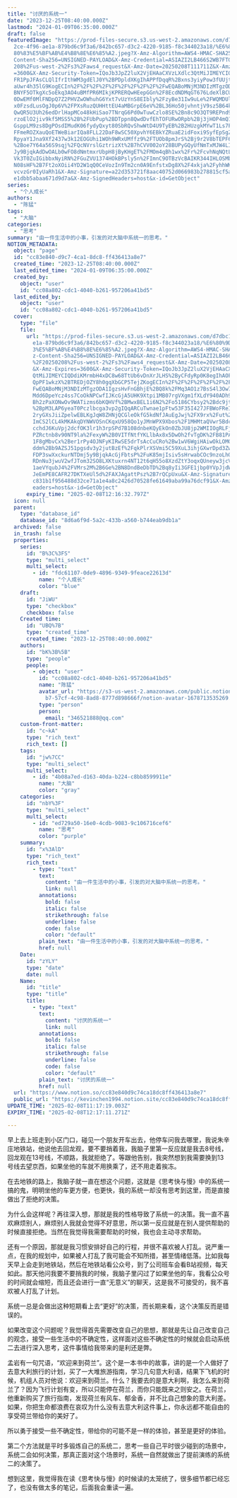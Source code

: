 ```yaml
---
title: "讨厌的系统一"
date: "2023-12-25T08:40:00.000Z"
lastmod: "2024-01-09T06:35:00.000Z"
draft: false
featuredImage: "https://prod-files-secure.s3.us-west-2.amazonaws.com/d7dbc101-8\
  2ce-4f96-ae1a-879bd6c9f3a6/842bc657-d3c2-4220-9185-f8c344023a18/%E6%80%9D%E8%\
  80%83%E5%BF%AB%E4%B8%8E%E6%85%A2.jpeg?X-Amz-Algorithm=AWS4-HMAC-SHA256&X-Amz-\
  Content-Sha256=UNSIGNED-PAYLOAD&X-Amz-Credential=ASIAZI2LB466S2WB7FTG%2F20250\
  208%2Fus-west-2%2Fs3%2Faws4_request&X-Amz-Date=20250208T111711Z&X-Amz-Expires\
  =3600&X-Amz-Security-Token=IQoJb3JpZ2luX2VjEHAaCXVzLXdlc3QtMiJIMEYCIQC9SBx%2F\
  FR1PpJFAsCLQlIfrIthWM3gdElJ0Y%2BPDpldXKgIhAPPfDqqR%2Bxns3yiyPow3fUUjtVxvF5FvZ\
  aUwr4h35lG9KogECIn%2F%2F%2F%2F%2F%2F%2F%2F%2F%2FwEQABoMNjM3NDIzMTgzODA1Igwd%2\
  BNYF5OTkgXc5oEkq3AO4uBMfPR6MIkjKPRERQwHEepGGn%2F8EcdNDMqGT676LdeXlBCUIFP7wF30\
  0DwEMf0MlFNDpQ7Z2PHVZwOWhuhG6Yxt7vUzYnS8EIbly%2FzyBe31Iw9uLe%2FWQMDUlvizaUq4Y\
  x0FzsdLusOgJ0p6V%2FPXsRuzQUHHttEU4aMBGrpE6eV%2BL36Ho50jvhntjV9sz5B64ksEdppi8a\
  QwQR5U3Uh26edDrlHapMCo48kHiSao7TNrqG6Pd0wTuwCzlo8SE%2Bn8c9O3QT9REPnd96WyffAj1\
  rzoElO2jiv9kf5MSS5%2B%2FUbPup%2BDTppn8QwdDvfEhTOFURwORpb%2Bj3jHOP4mQ1Xz%2F15u\
  GsppLM9zs8DgPOsdIMudK06fydyQxyt80SbRQvShwWtD4U9TyEB%2B2HUzgkMYwT1Ls7FrbYtjq%2\
  FFmeROZXauQoETWeBiarIQa8FLL22DaF8wSC50XpvhY6EBkYZRuaE2idFoxi9SyfEpSgZI1c59LMp\
  RpyaY1Jna9Xf2437w3k12EOGUhi1WOh9WRxUMffz9%2FTUOb8pmJrS%2Bj9r2V8bTEPF6zKPPMZS4\
  %2Boe7Y64a56S9sqj%2FQcNVrslGztrizXt%2B7hCVV002oY28BUPyGQyUfNmTxMJW4LIjGS5jCmk\
  Jy9BjqkAdDwOALb0wFO8dNmtmxrUbpH8jByKHgET%2FMOm4qBh1wx%2Fr%2FcvhNqNQtLr%2BHtA9\
  Vk3T0ZuIGibbxNyiRN%2FGuZVU1374HOkBPsly5n%2FImnC9OTBzVcBAIKR344IHLOSMbs0kyfubk\
  N08sHF%2B7Ft2oXOii4YD2W1qQ0CeVozIn9Tm2cn0A9EnfstxDg8X%2F4xkja%2FyhhWKt4KLC1ir\
  vcvzGr0IyUaRh1&X-Amz-Signature=a22d353721f8aac40752d066983b278815cf5ab7cd2faa\
  e1dbb5abaa671d9d7a&X-Amz-SignedHeaders=host&x-id=GetObject"
series:
  - "个人成长"
authors:
  - "陈猛"
tags:
  - "大脑"
categories:
  - "思考"
summary: "由一件生活中的小事，引发的对大脑中系统一的思考。"
NOTION_METADATA:
  object: "page"
  id: "cc83e840-d9c7-4ca1-8dc8-ff436413a8e7"
  created_time: "2023-12-25T08:40:00.000Z"
  last_edited_time: "2024-01-09T06:35:00.000Z"
  created_by:
    object: "user"
    id: "cc08a802-cdc1-4040-b261-957206a41bd5"
  last_edited_by:
    object: "user"
    id: "cc08a802-cdc1-4040-b261-957206a41bd5"
  cover:
    type: "file"
    file:
      url: "https://prod-files-secure.s3.us-west-2.amazonaws.com/d7dbc101-82ce-4f96-a\
        e1a-879bd6c9f3a6/842bc657-d3c2-4220-9185-f8c344023a18/%E6%80%9D%E8%80%8\
        3%E5%BF%AB%E4%B8%8E%E6%85%A2.jpeg?X-Amz-Algorithm=AWS4-HMAC-SHA256&X-Am\
        z-Content-Sha256=UNSIGNED-PAYLOAD&X-Amz-Credential=ASIAZI2LB466QGRPQROD\
        %2F20250208%2Fus-west-2%2Fs3%2Faws4_request&X-Amz-Date=20250208T111632Z\
        &X-Amz-Expires=3600&X-Amz-Security-Token=IQoJb3JpZ2luX2VjEHAaCXVzLXdlc3\
        QtMiJIMEYCIQDdiKMrmbH4xDC8w68TtUb6vDnXrJLHS%2ByCFdyRp0K8egIhAOF8YbUkC1j\
        QpPF1wkzX%2BTREDjOZY8h0gqXbGCP5TejZKogECIn%2F%2F%2F%2F%2F%2F%2F%2F%2F%2\
        FwEQABoMNjM3NDIzMTgzODA1IgzsHvFnGBhjE%2BQ8k%2FMq3AO1z7BsS4l3Ow7zIk%2FhY\
        Mdd6DpeYcz4ss7CoOkNPCwfIJKcGjA5UHK9Xtpi1MB07rgVXgm1fXLdY940ADh9ICrJ9Nre\
        Bh2zPaXONwOv9WATizms6bKQHVf%2BMwxBEL1i6N2%2Fo5186CYbsy2%2Bdc9jtcSbXiQXY\
        %2BpM3LAP6yeaT0Pczlbcga3vp2gIQqARCuTwnae1pFtw53F35I427JFBWoFReId5ejse2F\
        2ryGXsJiiZpelwEBLKgJqW8ZHNjQCGleOkfG5kdNfJAuEgJwj%2FX9rx%2Fut%2FhfYc0lC\
        ImCS2lCL4kMKAkqDYNWVOSnCKqxU958Qo1yJMnWPX9Xbos%2F1MHMtaQVwr5BdcMsYHs%2B\
        cchdJ6KuVpj2dcfOK3lr1h3rpSPd7B108dnbeKQyEkOn0ZbJU8jp2WMIIOgRLFjOBSrYuJn\
        PZRctnb8v90NT9la%2FexyW%2B0VITfNtfYKLlbAx8x5DwOh2fvTgDK%2FB81PADUuLGXPp\
        1F8gMbvCx%2Ber1rPy4OJNFyKIRwSE5drTsAcCuCRo%2Bw1wV6WgiHAiwOkLOMGZjd%2BnK\
        ddm%2Bb9AZSJ51pgsdv3y2jutBzEf%2FqkPlrXSVmi5C59XuL3ihjGXwrDpd3ZwO4K6kW%2\
        FDP3swXxckurNTDmj5y9BjqkAcGjFbtsP%2FuK85mjIsiv5sHrwabCOc9nzoLhQcgBK1%2B\
        RDnNu3jwuV2wfJTom32SO8LXKtuxrn4NT12t6qH55o8XzdZtY3oqxQUneyw3jcVZwaMQasi\
        1aeVYqubJ4%2FVMrs2M%2B6Ge%2BN8DndBeDbTD%2Bq8yIi3GFE1jbp0YVpJjdWqDX4RxvG\
        JeEmPE8CAFR27DKTXeUl5d%2FAXJAgattPsz%2B7rQCpUxu&X-Amz-Signature=4e7c831\
        c831b1f956488d32ce71a1e4a8c2426d70528fe61649aba99a76dcf91&X-Amz-SignedH\
        eaders=host&x-id=GetObject"
      expiry_time: "2025-02-08T12:16:32.797Z"
  icon: null
  parent:
    type: "database_id"
    database_id: "8d6a6f9d-5a2c-433b-a560-b744eab9db1a"
  archived: false
  in_trash: false
  properties:
    series:
      id: "B%3C%3FS"
      type: "multi_select"
      multi_select:
        - id: "fdc61107-0de9-4896-9349-9feace22613d"
          name: "个人成长"
          color: "blue"
    draft:
      id: "JiWU"
      type: "checkbox"
      checkbox: false
    Created time:
      id: "UBQ%7B"
      type: "created_time"
      created_time: "2023-12-25T08:40:00.000Z"
    authors:
      id: "bK%3B%5B"
      type: "people"
      people:
        - object: "user"
          id: "cc08a802-cdc1-4040-b261-957206a41bd5"
          name: "陈猛"
          avatar_url: "https://s3-us-west-2.amazonaws.com/public.notion-static.com/775523\
            b7-57cf-4c98-8ad8-8777d898666f/notion-avatar-1678713535269.png"
          type: "person"
          person:
            email: "346521888@qq.com"
    custom-front-matter:
      id: "c~kA"
      type: "rich_text"
      rich_text: []
    tags:
      id: "jw%7CC"
      type: "multi_select"
      multi_select:
        - id: "4b08a7ed-d163-40da-b224-c8bb8599911e"
          name: "大脑"
          color: "gray"
    categories:
      id: "nbY%3F"
      type: "multi_select"
      multi_select:
        - id: "ed729a50-16e0-4cdb-9083-9c106716cef6"
          name: "思考"
          color: "purple"
    summary:
      id: "x%3AlD"
      type: "rich_text"
      rich_text:
        - type: "text"
          text:
            content: "由一件生活中的小事，引发的对大脑中系统一的思考。"
            link: null
          annotations:
            bold: false
            italic: false
            strikethrough: false
            underline: false
            code: false
            color: "default"
          plain_text: "由一件生活中的小事，引发的对大脑中系统一的思考。"
          href: null
    Date:
      id: "zYLY"
      type: "date"
      date: null
    Name:
      id: "title"
      type: "title"
      title:
        - type: "text"
          text:
            content: "讨厌的系统一"
            link: null
          annotations:
            bold: false
            italic: false
            strikethrough: false
            underline: false
            code: false
            color: "default"
          plain_text: "讨厌的系统一"
          href: null
  url: "https://www.notion.so/cc83e840d9c74ca18dc8ff436413a8e7"
  public_url: "https://kevinchen1994.notion.site/cc83e840d9c74ca18dc8ff436413a8e7"
UPDATE_TIME: "2025-02-08T11:17:19.003Z"
EXPIRY_TIME: "2025-02-08T12:17:11.271Z"

---
```

<link rel="stylesheet" href="https://cdn.jsdelivr.net/npm/katex@0.16.2/dist/katex.min.css" integrity="sha384-bYdxxUwYipFNohQlHt0bjN/LCpueqWz13HufFEV1SUatKs1cm4L6fFgCi1jT643X" crossorigin="anonymous">


早上去上班走到小区门口，碰见一个朋友开车出去，他停车问我去哪里，我说朱辛庄地铁站，他说他去回龙观，要不要捎着我，我脑子里第一反应就是我去8号线，回龙观在13号线，不顺路，我就拒绝了。等跟他告别，我突然想到我需要换到13号线去望京西，如果坐他的车就不用换乘了，还不用走着挨冻。


在去地铁的路上，我脑子就一直在想这个问题，这就是《思考快与慢》中的系统一搞的鬼，明明坐他的车更方便，也更快，我的系统一却没有思考到这里，而是直接做出了拒绝的决策。


为什么会这样呢？再往深入想，那就是我的性格导致了系统一的决策。我一直不喜欢麻烦别人，麻烦别人我就会觉得不好意思，所以第一反应就是在别人提供帮助的时候直接拒绝。当然在我觉得我需要帮助的时候，我也会主动寻求帮助。


还有一个原因，那就是我习惯安排好自己的行程，并很不喜欢被人打乱。说严重一点，在我的规划中，如果被人打乱了我可能会不知所措，甚至情绪低落。比如我每天早上会走到地铁站，然后在地铁站看公众号，到了公司班车会看B站视频，每天如此。那天他问我要不要捎我的时候，我脑子里闪过了如果坐他的车，我看公众号的时间就会缩短，而且还会进行一直“无意义”的聊天，这是我不可接受的，我不喜欢被人打乱了计划。


系统一总是会做出这种短期看上去“更好”的决策，而长期来看，这个决策反而是错误的。


如果改变这个问题呢？我觉得首先需要改变自己的思想，那就是先让自己改变自己的观念，接受一些生活中的不确定性，这样面对这些不确定性的时候就会启动系统二去进行深入思考，这件事情给我带来的是利还是弊。


孟岩有一句咒语，“欢迎来到荷兰”。这个是一本书中的故事，讲的是一个人做好了去意大利旅行的计划，买了一大堆旅游指南，学习几句意大利语，结果下飞机的时候，机组人员对他说：欢迎来到荷兰。什么？我要去的是意大利啊，我怎么来到荷兰了？因为飞行计划有变，所以只能停在荷兰，而你只能既来之则安之。在荷兰，他重新购买了旅行指南，发现荷兰有风车、郁金香，并不比自己想象的意大利差。如果，你把生命都浪费在哀叹为什么没有去意大利这件事上，你永远都不能自由的享受荷兰带给你的美好了。


所以勇于接受一些不确定性，带给你的可能不是一样的体验，甚至是更好的体验。


第二个方法就是平时多锻炼自己的系统二，思考一些自己平时很少碰到的场景中，系统二会如何决策，那真正面对这个场景时，系统一自然就做出了提前演练的系统二的决策了。


想到这里，我觉得我在读《思考快与慢》的时候读的太笼统了，很多细节都已经忘了，也没有做太多的笔记，后面我会重读一遍。

